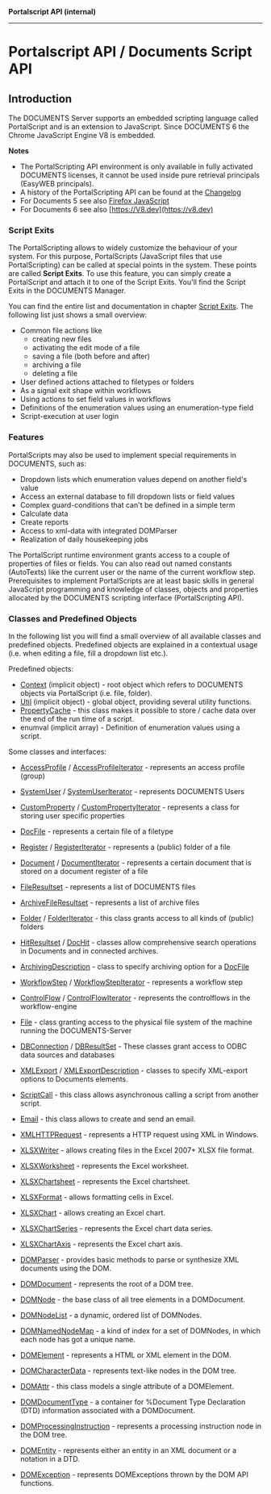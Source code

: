 **Portalscript API (internal)**

***

# Portalscript API / Documents Script API

## Introduction

The DOCUMENTS Server supports an embedded scripting language called PortalScript and is an extension to JavaScript.
Since DOCUMENTS 6 the Chrome JavaScript Engine V8 is embedded.

**Notes**

* The PortalScripting API environment is only available in fully activated DOCUMENTS licenses, it cannot be used inside pure retrieval principals (EasyWEB principals).
* A history of the PortalScripting API can be found at the [Changelog](changelog.md)
* For Documents 5 see also [Firefox JavaScript](https://developer.mozilla.org/en-US/docs/Web/JavaScript)
* For Documents 6 see also [https://V8.dev](https://v8.dev)

### Script Exits

The PortalScripting allows to widely customize the behaviour of your system.
For this purpose, PortalScripts (JavaScript files that use PortalScripting) can be
called at special points in the system. These points are called <b>Script Exits</b>.
To use this feature, you can simply create a PortalScript and attach it to one
of the Script Exits. You'll find the Script Exits in the DOCUMENTS Manager.

You can find the entire list and documentation in chapter <a href="scriptexits.md">Script Exits</a>.
The following list just shows a small overview:

* Common file actions like
  * creating new files
  * activating the edit mode of a file
  * saving a file (both before and after)
  * archiving a file
  * deleting a file
* User defined actions attached to filetypes or folders
* As a signal exit shape within workflows
* Using actions to set field values in workflows
* Definitions of the enumeration values using an enumeration-type field
* Script-execution at user login

### Features

PortalScripts may also be used to implement special requirements in DOCUMENTS, such as:
* Dropdown lists which enumeration values depend on another field's value
* Access an external database to fill dropdown lists or field values
* Complex guard-conditions that can't be defined in a simple term
* Calculate data
* Create reports
* Access to xml-data with integrated DOMParser
* Realization of daily housekeeping jobs


The PortalScript runtime environment grants access to a couple of properties of files or fields.
You can also read out named constants (AutoTexts) like the current user or the name of the current workflow step.
Prerequisites to implement PortalScripts are at least basic skills in general JavaScript programming and knowledge of 
classes, objects and properties allocated by the DOCUMENTS scripting interface (PortalScripting API).

### Classes and Predefined Objects

In the following list you will find a small overview of all available classes and predefined objects.
Predefined objects are explained in a contextual usage (i.e. when editing a file, fill a dropdown list etc.).

Predefined objects:
* [Context](modules/context.md) (implicit object) - root object which refers to DOCUMENTS objects via PortalScript (i.e. file, folder).
* [Util](modules/util.md) (implicit object) - global object, providing several utility functions.
* [PropertyCache](interfaces/propertycache.md) - this class makes it possible to store / cache data over the end of the run time of a script.
* enumval (implicit array) - Definition of enumeration values using a script.

Some classes and interfaces:
* [AccessProfile](classes/AccessProfile.md) / [AccessProfileIterator](interfaces/AccessProfileIterator.md) - represents an access profile (group)
* [SystemUser](interfaces/SystemUser.md) / [SystemUserIterator](interfaces/SystemUserIterator.md) - represents DOCUMENTS Users
* [CustomProperty](interfaces/CustomProperty.md) / [CustomPropertyIterator](interfaces/CustomPropertyIterator.md) - represents a class for storing user specific properties

* [DocFile](interfaces/DocFile.md) - represents a certain file of a filetype
* [Register](interfaces/Register.md) / [RegisterIterator](interfaces/RegisterIterator.md) - represents a (public) folder of a file
* [Document](interfaces/Document.md) / [DocumentIterator](interfaces/DocumentIterator.md) - represents a certain document that is stored on a document register of a file
* [FileResultset](classes/FileResultset.md) - represents a list of DOCUMENTS files
* [ArchiveFileResultset](classes/ArchiveFileResultset.md) - represents a list of archive files
* [Folder](interfaces/Folder.md) / [FolderIterator](interfaces/FolderIterator.md) - this class grants access to all kinds of (public) folders
* [HitResultset](classes/HitResultset.md) / [DocHit](interfaces/DocHit.md) - classes allow comprehensive search operations in Documents and in connected archives.
* [ArchivingDescription](classes/ArchivingDescription.md) - class to specify archiving option for a [DocFile](interfaces/DocFile.md)

* [WorkflowStep](interfaces/WorkflowStep.md) / [WorkflowStepIterator](interfaces/WorkflowStepIterator.md) - represents a workflow step
* [ControlFlow](interfaces/ControlFlow.md) / [ControlFlowIterator](interfaces/ControlFlowIterator.md) - represents the controlflows in the workflow-engine

* [File](classes/File.md) - class granting access to the physical file system of the machine running the DOCUMENTS-Server
* [DBConnection](classes/DBConnection.md) / [DBResultSet](interfaces/DBResultSet.md) - These classes grant access to ODBC data sources and databases
* [XMLExport](classes/XMLExport.md) / [XMLExportDescription](classes/XMLExportDescription.md) - classes to specify XML-export options to Documents elements.
* [ScriptCall](classes/ScriptCall.md) - this class allows asynchronous calling a script from another script.
* [Email](classes/Email.md) - this class allows to create and send an email.
* [XMLHTTPRequest](classes/XMLHTTPRequest.md) - represents a HTTP request using XML in Windows.

* [XLSXWriter](classes/XLSXWriter.md) - allows creating files in the Excel 2007+ XLSX file format.
* [XLSXWorksheet](interfaces/XLSXWorksheet.md) - represents the Excel worksheet.
* [XLSXChartsheet](interfaces/XLSXChartsheet.md) - represents the Excel chartsheet.
* [XLSXFormat](interfaces/XLSXFormat.md) - allows formatting cells in Excel.
* [XLSXChart](interfaces/XLSXChart.md) - allows creating an Excel chart.
* [XLSXChartSeries](interfaces/XLSXChartSeries.md) - represents the Excel chart data series.
* [XLSXChartAxis](interfaces/XLSXChartAxis.md) - represents the Excel chart axis.

* [DOMParser](classes/DOMParser.md) - provides basic methods to parse or synthesize XML documents using the DOM.
* [DOMDocument](classes/DOMDocument.md) - represents the root of a DOM tree.
* [DOMNode](interfaces/DOMNode.md) - the base class of all tree elements in a DOMDocument.
* [DOMNodeList](interfaces/DOMNodeList.md) - a dynamic, ordered list of DOMNodes.
* [DOMNamedNodeMap](interfaces/DOMNamedNodeMap.md) - a kind of index for a set of DOMNodes, in which each node has got a unique name.
* [DOMElement](interfaces/DOMElement.md) - represents a HTML or XML element in the DOM.
* [DOMCharacterData](interfaces/DOMCharacterData.md) - represents text-like nodes in the DOM tree.
* [DOMAttr](interfaces/DOMAttr.md) - this class models a single attribute of a DOMElement.
* [DOMDocumentType](classes/DOMDocumentType.md) - a container for %Document Type Declaration (DTD) information associated with a DOMDocument.
* [DOMProcessingInstruction](interfaces/DOMProcessingInstruction.md) - represents a processing instruction node in the DOM tree.
* [DOMEntity](interfaces/DOMEntity.md) - represents either an entity in an XML document or a notation in a DTD.
* [DOMException](interfaces/DOMException.md) - represents DOMExceptions thrown by the DOM API functions.
